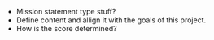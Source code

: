* Mission statement type stuff?
* Define content and allign it with the goals of this project.
* How is the score determined?
